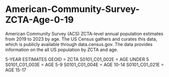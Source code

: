 # American-Community-Survey-ZCTA-Age-0-19
American Community Survey (ACS) ZCTA-level annual population estimates from 2019 to 2023 by age. The US Census gathers and curates this data, which is publicly available through data.census.gov. The data provides information on the all US population by ZCTA and age.

5-YEAR ESTIMATES
GEOID = ZCTA
S0101_C01_002E = AGE UNDER 5
S0101_C01_003E = AGE 5-9
S0101_C01_004E = AGE 10-14
S0101_C01_021E = AGE 15-17
